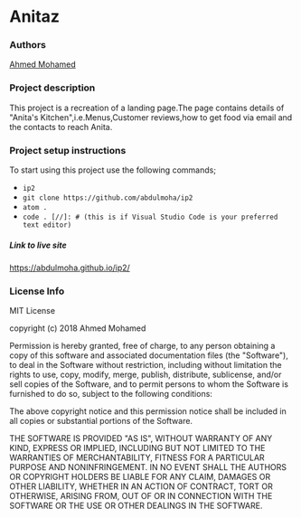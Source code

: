 # Anitaz


### Authors
[Ahmed Mohamed](https://github.com/abdulmoha)

### Project description
This project is a recreation of a landing page.The page contains details of "Anita's Kitchen",i.e.Menus,Customer reviews,how to get food via email and the contacts to reach Anita.

### Project setup instructions
To start using this project use the following commands;
- `ip2`
- `git clone https://github.com/abdulmoha/ip2`
- `atom .`
- `code . [//]: # (this is if Visual Studio Code is your preferred text editor)`

##### Link to live site
https://abdulmoha.github.io/ip2/

### License Info
MIT License

copyright (c) 2018 Ahmed Mohamed

Permission is hereby granted, free of charge, to any person obtaining a copy of this software and associated documentation files (the "Software"), to deal in the Software without restriction, including without limitation the rights to use, copy, modify, merge, publish, distribute, sublicense, and/or sell copies of the Software, and to permit persons to whom the Software is furnished to do so, subject to the following conditions:

The above copyright notice and this permission notice shall be included in all copies or substantial portions of the Software.

THE SOFTWARE IS PROVIDED "AS IS", WITHOUT WARRANTY OF ANY KIND, EXPRESS OR IMPLIED, INCLUDING BUT NOT LIMITED TO THE WARRANTIES OF MERCHANTABILITY, FITNESS FOR A PARTICULAR PURPOSE AND NONINFRINGEMENT. IN NO EVENT SHALL THE AUTHORS OR COPYRIGHT HOLDERS BE LIABLE FOR ANY CLAIM, DAMAGES OR OTHER LIABILITY, WHETHER IN AN ACTION OF CONTRACT, TORT OR OTHERWISE, ARISING FROM, OUT OF OR IN CONNECTION WITH THE SOFTWARE OR THE USE OR OTHER DEALINGS IN THE SOFTWARE.
